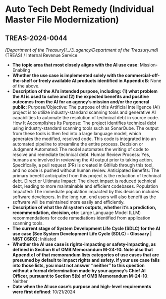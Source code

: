 # Auto Tech Debt Remedy (Individual Master File Modernization)
## TREAS-2024-0044
_[Department of the Treasury](../3_agency/Department of the Treasury.md)_ (TREAS) / Internal Revenue Service


+ **The topic area that most closely aligns with the AI use case**: Mission-Enabling
+ **Whether the use case is implemented solely with the commercial-off-the-shelf or freely available AI products identified in Appendix B**: None of the above.
+ **Description of the AI’s intended purpose, including: (1) what problem the AI is used to solve and (2) the expected benefits and positive outcomes from the AI for an agency’s mission and/or the general public**: Purpose/Objective: The purpose of this Artificial Intelligence (AI) project is to utilize industry-standard scanning tools and generative AI capabilities to automate the resolution of technical debt in source code.
How It Accomplishes Its Purpose: The project identifies technical debt using industry-standard scanning tools such as SonarQube. The output from these tools is then fed into a large language model, which generates the modified, resolved code. This code is integrated into an automated pipeline to streamline the entire process.
Decision or Judgment Automated: The model automates the writing of code to resolve and remediate technical debt.
Human Review Process: Yes, humans are involved in reviewing the AI output prior to taking action. Specifically, a pull request (PR) is created in GitHub through this tool, and no code is pushed without human review.
Anticipated Benefits: The primary benefit anticipated from this project is the reduction of technical debt.
Direct or Ultimate Impact: The direct impact is reduced technical debt, leading to more maintainable and efficient codebases.
Population Impacted: The immediate population impacted by this decision includes software developers. In the long run, end users will also benefit as the software will be maintained more easily and efficiently.
+ **Description of what the AI system outputs, whether it’s a prediction, recommendation, decision, etc**: Large Language Model (LLM) recommendations for code remediations identified from application scanning tools.
+ **The current stage of System Development Life Cycle (SDLC) for the AI use case (See System Development Life Cycle (SDLC) - Glossary | NIST CSRC)**: Initiated
+ **Whether the AI use case is rights-impacting or safety-impacting, as defined in Section 6 of OMB Memorandum M-24-10. Note also that Appendix I of that memorandum lists categories of use cases that are presumed by default to impact rights and safety. If your use case falls into those lists, you must not answer “neither” to this question without a formal determination made by your agency’s Chief AI Officer, pursuant to Section 5(b) of OMB Memorandum M-24-10**: Neither
+ **Date when the AI use case’s purpose and high-level requirements were first defined**: 10/21/2024